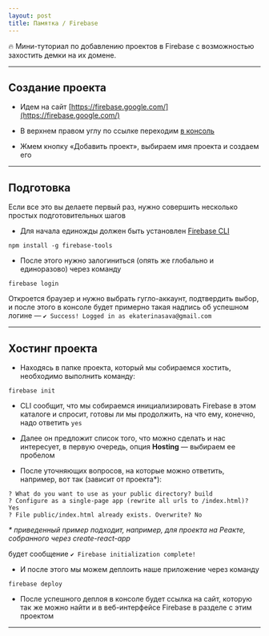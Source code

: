 ```yaml
---
layout: post
title: Памятка / Firebase
---
```


:fire: Мини-туториал по добавлению проектов в Firebase с возможностью захостить демки на их домене.

---

<h2 class="post__small-heading">Создание проекта</h2>

* Идем на сайт [https://firebase.google.com/](https://firebase.google.com/)

* В верхнем правом углу по ссылке переходим [в консоль](https://console.firebase.google.com/u/0/?pli=1)

* Жмем кнопку «Добавить проект», выбираем имя проекта и создаем его


---

<h2 class="post__small-heading">Подготовка</h2>

Если все это вы делаете первый раз, нужно совершить несколько простых подготовительных шагов

* Для начала единожды должен быть установлен [Firebase CLI](https://firebase.google.com/docs/cli)

```
npm install -g firebase-tools
```

* После этого нужно залогиниться (опять же глобально и единоразово) через команду

```
firebase login
```

Откроется браузер и нужно выбрать гугло-аккаунт, подтвердить выбор, и после этого в консоле будет примерно такая надпись об успешном логине —  `✔ Success! Logged in as ekaterinasava@gmail.com`

---

<h2 class="post__small-heading">Хостинг проекта</h2>

* Находясь в папке проекта, который мы собираемся хостить, необходимо выполнить команду:

```
firebase init
```

* CLI сообщит, что мы собираемся инициализировать Firebase в этом каталоге и спросит, готовы ли мы продолжить, на что ему, конечно, надо ответить `yes`

* Далее он предложит список того, что можно сделать и нас интересует, в первую очередь, опция <strong>Hosting</strong> — выбираем ее пробелом

* После уточняющих вопросов, на которые можно ответить, например, вот так (зависит от проекта*):

```
? What do you want to use as your public directory? build
? Configure as a single-page app (rewrite all urls to /index.html)? Yes
? File public/index.html already exists. Overwrite? No
```

_* приведенный пример подходит, например, для проекта на Реакте, собранного через create-react-app_

будет сообщение `✔ Firebase initialization complete!`

* И после этого мы можем деплоить наше приложение через команду

```
firebase deploy
```

* После успешного деплоя в консоле будет ссылка на сайт, которую так же можно найти и в веб-интерфейсе Firebase в разделе с этим проектом

---

